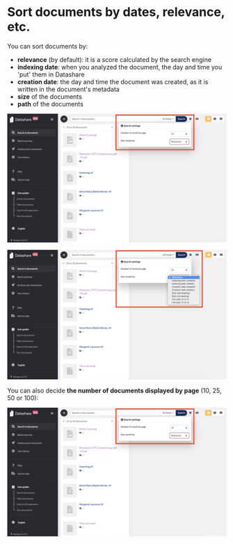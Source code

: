 # Sort documents by dates, relevance, etc.

You can sort documents by:

* **relevance** \(by default\): it is a score calculated by the search engine
* **indexing date**: when you analyzed the document, the day and time you 'put' them in Datashare
* **creation date**: the day and time the document was created, as it is written in the document's metadata
* **size** of the documents
* **path** of the documents

![](../.gitbook/assets/search.png)

![](../.gitbook/assets/screenshot-2019-11-04-at-18.30.20.png)

You can also decide **the number of documents displayed by page** \(10, 25, 50 or 100\):

![](../.gitbook/assets/search%20%281%29.png)


